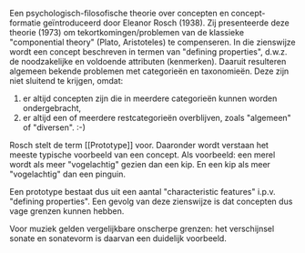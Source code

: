 Een psychologisch-filosofische theorie over concepten en concept-formatie geïntroduceerd door Eleanor Rosch (1938). Zij presenteerde deze theorie (1973) om tekortkomingen/problemen van de klassieke "componential theory" (Plato, Aristoteles) te compenseren.
In die zienswijze wordt een concept beschreven in termen van "defining properties", d.w.z. de noodzakelijke en voldoende attributen (kenmerken). Daaruit resulteren algemeen bekende problemen met categorieën en taxonomieën. Deze zijn niet sluitend te krijgen, omdat:
1. er altijd concepten zijn die in meerdere categorieën kunnen worden ondergebracht,
2. er altijd een of meerdere restcategorieën overblijven, zoals "algemeen" of "diversen". :-)

Rosch stelt de term [[Prototype]] voor. Daaronder wordt verstaan het meeste typische voorbeeld van een concept. Als voorbeeld: een merel wordt als meer "vogelachtig" gezien dan een kip. En een kip als meer "vogelachtig" dan een pinguin.

Een prototype bestaat dus uit een aantal "characteristic features" i.p.v. "defining properties". Een gevolg van deze zienswijze is dat concepten dus vage grenzen kunnen hebben.

Voor muziek gelden vergelijkbare onscherpe grenzen: het verschijnsel sonate en sonatevorm is daarvan een duidelijk voorbeeld. 